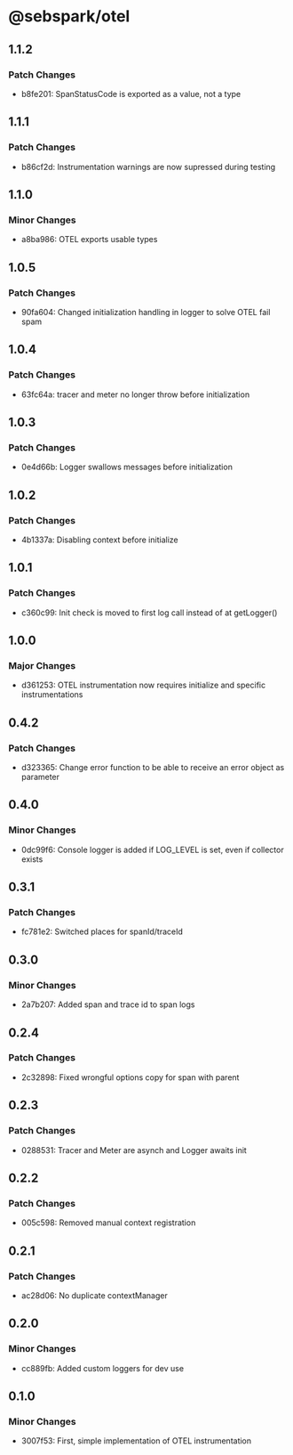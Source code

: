 # @sebspark/otel

## 1.1.2

### Patch Changes

- b8fe201: SpanStatusCode is exported as a value, not a type

## 1.1.1

### Patch Changes

- b86cf2d: Instrumentation warnings are now supressed during testing

## 1.1.0

### Minor Changes

- a8ba986: OTEL exports usable types

## 1.0.5

### Patch Changes

- 90fa604: Changed initialization handling in logger to solve OTEL fail spam

## 1.0.4

### Patch Changes

- 63fc64a: tracer and meter no longer throw before initialization

## 1.0.3

### Patch Changes

- 0e4d66b: Logger swallows messages before initialization

## 1.0.2

### Patch Changes

- 4b1337a: Disabling context before initialize

## 1.0.1

### Patch Changes

- c360c99: Init check is moved to first log call instead of at getLogger()

## 1.0.0

### Major Changes

- d361253: OTEL instrumentation now requires initialize and specific instrumentations

## 0.4.2

### Patch Changes

- d323365: Change error function to be able to receive an error object as parameter

## 0.4.0

### Minor Changes

- 0dc99f6: Console logger is added if LOG_LEVEL is set, even if collector exists

## 0.3.1

### Patch Changes

- fc781e2: Switched places for spanId/traceId

## 0.3.0

### Minor Changes

- 2a7b207: Added span and trace id to span logs

## 0.2.4

### Patch Changes

- 2c32898: Fixed wrongful options copy for span with parent

## 0.2.3

### Patch Changes

- 0288531: Tracer and Meter are asynch and Logger awaits init

## 0.2.2

### Patch Changes

- 005c598: Removed manual context registration

## 0.2.1

### Patch Changes

- ac28d06: No duplicate contextManager

## 0.2.0

### Minor Changes

- cc889fb: Added custom loggers for dev use

## 0.1.0

### Minor Changes

- 3007f53: First, simple implementation of OTEL instrumentation
